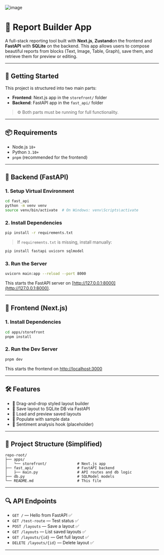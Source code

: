 ![image](https://github.com/user-attachments/assets/93c188b6-abb2-4107-9da5-dff835a778b9)

# 🧾 Report Builder App

A full-stack  reporting tool built with **Next.js**, **Zustand**on the frontend and **FastAPI** with **SQLite** on the backend. This app allows users to compose beautiful reports from blocks (Text, Image, Table, Graph), save them, and retrieve them for preview or editing.

---

## 🚀 Getting Started

This project is structured into two main parts:

* **Frontend**: Next.js app in the `storefront/` folder
* **Backend**: FastAPI app in the `fast_api/` folder

> ⚙️ Both parts must be running for full functionality.

---

## 📦 Requirements

* Node.js `18+`
* Python `3.10+`
* `pnpm` (recommended for the frontend)

---

## 🔧 Backend (FastAPI)

### 1. Setup Virtual Environment

```bash
cd fast_api
python -m venv venv
source venv/bin/activate  # On Windows: venv\Scripts\activate
```

### 2. Install Dependencies

```bash
pip install -r requirements.txt
```

> If `requirements.txt` is missing, install manually:

```bash
pip install fastapi uvicorn sqlmodel
```

### 3. Run the Server

```bash
uvicorn main:app --reload --port 8000
```

This starts the FastAPI server on [http://127.0.0.1:8000](http://127.0.0.1:8000).

---

## 🎨 Frontend (Next.js)

### 1. Install Dependencies

```bash
cd apps/storefront
pnpm install
```

### 2. Run the Dev Server

```bash
pnpm dev
```

This starts the frontend on [http://localhost:3000](http://localhost:3000)

---

## 🛠 Features

* 🧱 Drag-and-drop styled layout builder
* 💾 Save layout to SQLite DB via FastAPI
* 📂 Load and preview saved layouts
* 🎲 Populate with sample data
* 🧠 Sentiment analysis hook (placeholder)

---

## 📁 Project Structure (Simplified)

```
repo-root/
├── apps/
│   └── storefront/              # Next.js app
├── fast_api/                    # FastAPI backend
│   ├── main.py                  # API routes and db logic
├── db.py                        # SQLModel models
└── README.md                    # This file
```

---

## 🔍 API Endpoints

* `GET /` — Hello from FastAPI ✅
* `GET /test-route` — Test status ✅
* `POST /layouts` — Save a layout ✅
* `GET /layouts` — List saved layouts ✅
* `GET /layouts/{id}` — Get full layout ✅
* `DELETE /layouts/{id}` — Delete layout ✅

---


